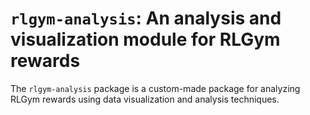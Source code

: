 # `rlgym-analysis`: An analysis and visualization module for RLGym rewards

The `rlgym-analysis` package is a custom-made package for analyzing RLGym rewards using data visualization and analysis
techniques.
